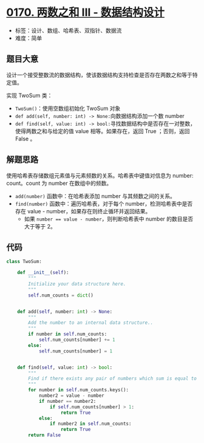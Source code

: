 # [0170. 两数之和 III - 数据结构设计](https://leetcode.cn/problems/two-sum-iii-data-structure-design/)

- 标签：设计、数组、哈希表、双指针、数据流
- 难度：简单

## 题目大意

设计一个接受整数流的数据结构，使该数据结构支持检查是否存在两数之和等于特定值。

实现 TwoSum 类：

- `TwoSum()`：使用空数组初始化 TwoSum 对象
- `def add(self, number: int) -> None:`向数据结构添加一个数 number
- `def find(self, value: int) -> bool:`寻找数据结构中是否存在一对整数，使得两数之和与给定的值 value 相等。如果存在，返回 True ；否则，返回 False 。

## 解题思路

使用哈希表存储数组元素值与元素频数的关系。哈希表中键值对信息为 number: count。count 为 number 在数组中的频数。

- `add(number)` 函数中：在哈希表添加 number 与其频数之间的关系。
- `find(number)` 函数中：遍历哈希表，对于每个 number，检测哈希表中是否存在 value - number，如果存在则终止循环并返回结果。
  - 如果 `number == value - number`，则判断哈希表中 number 的数目是否大于等于 2。

## 代码

```Python
class TwoSum:

    def __init__(self):
        """
        Initialize your data structure here.
        """
        self.num_counts = dict()


    def add(self, number: int) -> None:
        """
        Add the number to an internal data structure..
        """
        if number in self.num_counts:
            self.num_counts[number] += 1
        else:
            self.num_counts[number] = 1


    def find(self, value: int) -> bool:
        """
        Find if there exists any pair of numbers which sum is equal to the value.
        """
        for number in self.num_counts.keys():
            number2 = value - number
            if number == number2:
                if self.num_counts[number] > 1:
                    return True
            else:
                if number2 in self.num_counts:
                    return True
        return False
```
